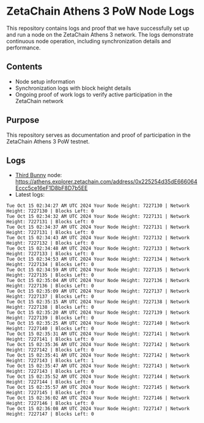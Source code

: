 # ZetaChain Athens 3 PoW Node Logs
This repository contains logs and proof that we have successfully set up and run a node on the ZetaChain Athens 3 network. The logs demonstrate continuous node operation, including synchronization details and performance.

## Contents
- Node setup information
- Synchronization logs with block height details
- Ongoing proof of work logs to verify active participation in the ZetaChain network

## Purpose
This repository serves as documentation and proof of participation in the ZetaChain Athens 3 PoW testnet.

## Logs

- [Third Bunny](https://thirdbunny.xyz/) node: https://athens.explorer.zetachain.com/address/0x225254d35dE666064Eccc5ce16eF1D8bF8D7b5EE
- Latest logs:
```
Tue Oct 15 02:34:27 AM UTC 2024 Your Node Height: 7227130 | Network Height: 7227130 | Blocks Left: 0
Tue Oct 15 02:34:32 AM UTC 2024 Your Node Height: 7227131 | Network Height: 7227131 | Blocks Left: 0
Tue Oct 15 02:34:37 AM UTC 2024 Your Node Height: 7227131 | Network Height: 7227131 | Blocks Left: 0
Tue Oct 15 02:34:43 AM UTC 2024 Your Node Height: 7227132 | Network Height: 7227132 | Blocks Left: 0
Tue Oct 15 02:34:48 AM UTC 2024 Your Node Height: 7227133 | Network Height: 7227133 | Blocks Left: 0
Tue Oct 15 02:34:53 AM UTC 2024 Your Node Height: 7227134 | Network Height: 7227134 | Blocks Left: 0
Tue Oct 15 02:34:59 AM UTC 2024 Your Node Height: 7227135 | Network Height: 7227135 | Blocks Left: 0
Tue Oct 15 02:35:04 AM UTC 2024 Your Node Height: 7227136 | Network Height: 7227136 | Blocks Left: 0
Tue Oct 15 02:35:09 AM UTC 2024 Your Node Height: 7227137 | Network Height: 7227137 | Blocks Left: 0
Tue Oct 15 02:35:15 AM UTC 2024 Your Node Height: 7227138 | Network Height: 7227138 | Blocks Left: 0
Tue Oct 15 02:35:20 AM UTC 2024 Your Node Height: 7227139 | Network Height: 7227139 | Blocks Left: 0
Tue Oct 15 02:35:25 AM UTC 2024 Your Node Height: 7227140 | Network Height: 7227140 | Blocks Left: 0
Tue Oct 15 02:35:31 AM UTC 2024 Your Node Height: 7227141 | Network Height: 7227141 | Blocks Left: 0
Tue Oct 15 02:35:36 AM UTC 2024 Your Node Height: 7227142 | Network Height: 7227142 | Blocks Left: 0
Tue Oct 15 02:35:41 AM UTC 2024 Your Node Height: 7227142 | Network Height: 7227143 | Blocks Left: 1
Tue Oct 15 02:35:47 AM UTC 2024 Your Node Height: 7227143 | Network Height: 7227143 | Blocks Left: 0
Tue Oct 15 02:35:52 AM UTC 2024 Your Node Height: 7227144 | Network Height: 7227144 | Blocks Left: 0
Tue Oct 15 02:35:57 AM UTC 2024 Your Node Height: 7227145 | Network Height: 7227145 | Blocks Left: 0
Tue Oct 15 02:36:02 AM UTC 2024 Your Node Height: 7227146 | Network Height: 7227146 | Blocks Left: 0
Tue Oct 15 02:36:08 AM UTC 2024 Your Node Height: 7227147 | Network Height: 7227147 | Blocks Left: 0
```
